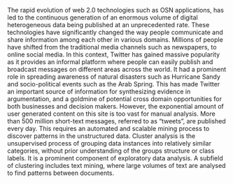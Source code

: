 The rapid evolution of web 2.0 technologies such as OSN applications, has led to the
continuous generation of an enormous volume of digital heterogeneous data being
published at an unprecedented rate. These technologies have significantly changed the
way people communicate and share information among each other in various domains.
Millions of people have shifted from the traditional media channels such as newspapers,
to online social media. In this context, Twitter has gained massive popularity as it provides
an informal platform where people can easily publish and broadcast messages on
different areas across the world. It had a prominent role in spreading awareness of
natural disasters such as Hurricane Sandy and socio-political events such as the Arab
Spring. This has made Twitter an important source of information for synthesizing
evidence in argumentation, and a goldmine of potential cross domain opportunities for
both businesses and decision makers. However, the exponential amount of user
generated content on this site is too vast for manual analysis. More than 500 million
short-text messages, referred to as “tweets”, are published every day. This requires an
automated and scalable mining process to discover patterns in the unstructured data.
Cluster analysis is the unsupervised process of grouping data instances into relatively
similar categories, without prior understanding of the groups structure or class labels. It
is a prominent component of exploratory data analysis. A subfield of clustering includes
text mining, where large volumes of text are analysed to find patterns between
documents.